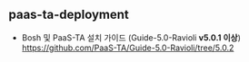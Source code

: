 ## paas-ta-deployment

- Bosh 및 PaaS-TA 설치 가이드 (Guide-5.0-Ravioli **v5.0.1 이상**)  
  https://github.com/PaaS-TA/Guide-5.0-Ravioli/tree/5.0.2